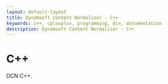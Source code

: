 ```yaml
---
layout: default-layout
title: Dynamsoft Content Normalizer - C++
keywords: c++, cplusplus, programming, dcn, documentation
description: Dynamsoft Content Normalizer - C++
---
```


# C++

DCN C++.